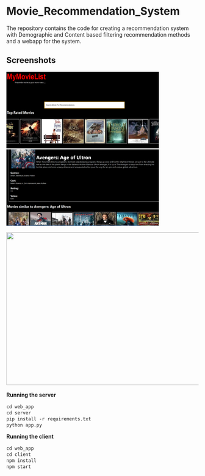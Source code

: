 # Movie_Recommendation_System
The repository contains the code for creating a recommendation system with Demographic and Content based filtering recommendation methods and a webapp for the system.

## Screenshots

<p align="left">
 <img src="./resources/screenshot-1.png" height=200 width=400>
 &nbsp;&nbsp;&nbsp;&nbsp;
<img src="./resources/screenshot-2.png" height=200 width=400>
</p> 

<img src="./resources/webapp-recording.gif" height=400 width=600>

<b>Running the server</b>

```
cd web_app
cd server
pip install -r requirements.txt
python app.py

```


<b>Running the client</b>


```
cd web_app
cd client
npm install
npm start

```

